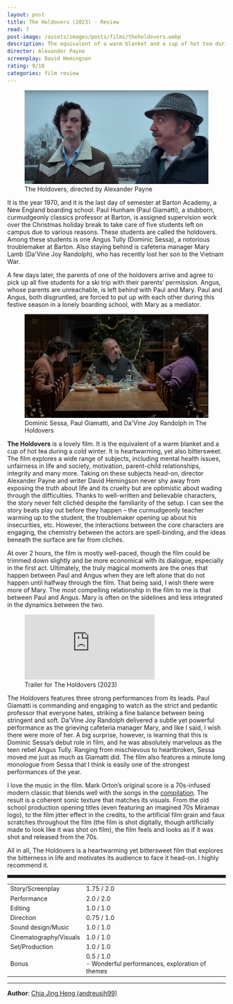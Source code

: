 ```yaml
---
layout: post
title: The Holdovers (2023) - Review
read: 7
post-image: /assets/images/posts/films/theholdovers.webp
description: The equivalent of a warm blanket and a cup of hot tea during a cold winter
director: Alexander Payne
screenplay: David Hemingson
rating: 9/10
categories: film review
---
```


<figure class="film">
  <img src="/assets/images/posts/films/theholdovers.webp" alt="The Holdovers movie still">
  <figcaption><i class="fa-solid fa-film"></i> The Holdovers, directed by Alexander Payne</figcaption>
</figure>

It is the year 1970, and it is the last day of semester at Barton Academy, a New England boarding school. Paul Hunham (Paul Giamatti), a stubborn, curmudgeonly classics professor at Barton, is assigned supervision work over the Christmas holiday break to take care of five students left on campus due to various reasons. These students are called the holdovers. Among these students is one Angus Tully (Dominic Sessa), a notorious troublemaker at Barton. Also staying behind is cafeteria manager Mary Lamb (Da'Vine Joy Randolph), who has recently lost her son to the Vietnam War.

A few days later, the parents of one of the holdovers arrive and agree to pick up all five students for a ski trip with their parents’ permission. Angus, whose parents are unreachable, is left behind with Paul and Mary. Paul and Angus, both disgruntled, are forced to put up with each other during this festive season in a lonely boarding school, with Mary as a mediator.

<figure class="film">
  <img src="/assets/images/posts/films/theholdovers_2.webp" alt="The Holdovers movie still">
  <figcaption><i class="fa-solid fa-film"></i> Dominic Sessa, Paul Giamatti, and Da'Vine Joy Randolph in The Holdovers</figcaption>
</figure>

**The Holdovers** is a lovely film. It is the equivalent of a warm blanket and a cup of hot tea during a cold winter. It is heartwarming, yet also bittersweet. The film explores a wide range of subjects, including mental health issues, unfairness in life and society, motivation, parent-child relationships, integrity and many more. Taking on these subjects head-on, director Alexander Payne and writer David Hemingson never shy away from exposing the truth about life and its cruelty but are optimistic about wading through the difficulties. Thanks to well-written and believable characters, the story never felt clichéd despite the familiarity of the setup. I can see the story beats play out before they happen – the curmudgeonly teacher warming up to the student, the troublemaker opening up about his insecurities, etc. However, the interactions between the core characters are engaging, the chemistry between the actors are spell-binding, and the ideas beneath the surface are far from clichés.

At over 2 hours, the film is mostly well-paced, though the film could be trimmed down slightly and be more economical with its dialogue, especially in the first act. Ultimately, the truly magical moments are the ones that happen between Paul and Angus when they are left alone that do not happen until halfway through the film. That being said, I wish there were more of Mary. The most compelling relationship in the film to me is that between Paul and Angus. Mary is often on the sidelines and less integrated in the dynamics between the two.

<div class="film-trailer">
<figure>
  <iframe src="https://www.youtube.com/embed/AhKLpJmHhIg" title="YouTube video player" frameborder="0" allow="accelerometer; autoplay; clipboard-write; encrypted-media; gyroscope; picture-in-picture; web-share" allowfullscreen></iframe>
  <figcaption><i class="fa-brands fa-youtube"></i> Trailer for The Holdovers (2023)</figcaption>
</figure>
</div>

The Holdovers features three strong performances from its leads. Paul Giamatti is commanding and engaging to watch as the strict and pedantic professor that everyone hates, striking a fine balance between being stringent and soft. Da'Vine Joy Randolph delivered a subtle yet powerful performance as the grieving cafeteria manager Mary, and like I said, I wish there were more of her. A big surprise, however, is learning that this is Dominic Sessa’s debut role in film, and he was absolutely marvelous as the teen rebel Angus Tully. Ranging from mischievous to heartbroken, Sessa moved me just as much as Giamatti did. The film also features a minute long monologue from Sessa that I think is easily one of the strongest performances of the year.

I love the music in the film. Mark Orton’s original score is a 70s-infused modern classic that blends well with the songs in the <a href="https://open.spotify.com/album/2Aer0bh7IVHrrwxIpcju4D?si=paetTPq2T_iSn7XmClHm7A" target="_blank">compilation</a>. The result is a coherent sonic texture that matches its visuals. From the old school production opening titles (even featuring an imagined 70s Miramax logo), to the film jitter effect in the credits, to the artificial film grain and faux scratches throughout the film (the film is shot digitally, though artificially made to look like it was shot on film), the film feels and looks as if it was shot and released from the 70s.

All in all, The Holdovers is a heartwarming yet bittersweet film that explores the bitterness in life and motivates its audience to face it head-on. I highly recommend it.

<hr style="border-style: dashed">

<table class="table table-sm table-striped table-hover">
  <colgroup>
    <col style="width: 30%;">
    <col style="width: 70%;">
  </colgroup>

  <tbody>
    <tr>
      <td>Story/Screenplay</td>
      <td>1.75 / 2.0</td>
    </tr>
    <tr>
      <td>Performance</td>
      <td>2.0 / 2.0</td>
    </tr>
    <tr>
      <td>Editing</td>
      <td>1.0 / 1.0</td>
    </tr>
    <tr>
      <td>Direction</td>
      <td>0.75 / 1.0</td>
    </tr>
    <tr>
      <td>Sound design/Music</td>
      <td>1.0 / 1.0</td>
    </tr>
    <tr>
      <td>Cinematography/Visuals</td>
      <td>1.0 / 1.0</td>
    </tr>
    <tr>
      <td>Set/Production</td>
      <td>1.0 / 1.0</td>
    </tr>
    <tr>
      <td>Bonus</td>
      <td>0.5 / 1.0 <br>- Wonderful performances, exploration of themes</td>
    </tr>
  </tbody>
</table>

---

**Author**: <a href="https://github.com/andreusjh99" target="_blank">Chia Jing Heng (andreusjh99)</a>